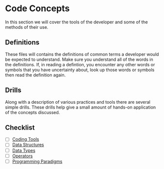 # Code Concepts

In this section we will cover the tools of the developer and some of the methods of their use.

## Definitions

These files will contains the definitions of common terms a developer would be expected to understand. Make sure you
understand all of the words in the definitions. If, in reading a defintion, you encounter any other words or symbols
that you have uncertainty about, look up those words or symbols then read the definition again.

## Drills

Along with a description of various practices and tools there are several simple drills. These drills help give a small
amount of hands-on application of the concepts discussed.

## Checklist

* [ ] [Coding Tools](./Coding-Tools.md)
* [ ] [Data Structures](./Data-Structures.md)
* [ ] [Data Types](./Data-Types.md)
* [ ] [Operators](./Operators.md)
* [ ] [Programming Paradigms](Programming-Paradigms.md)
